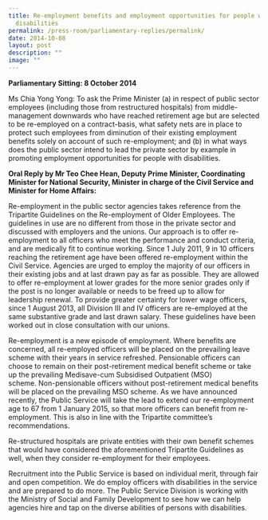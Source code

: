```yaml
---
title: Re‑employment benefits and employment opportunities for people with
  disabilities
permalink: /press-room/parliamentary-replies/permalink/
date: 2014-10-08
layout: post
description: ""
image: ""
---
```

**Parliamentary Sitting: 8 October 2014**

Ms Chia Yong Yong: To ask the Prime Minister (a) in respect of public sector employees (including those from restructured hospitals) from middle-management downwards who have reached retirement age but are selected to be re-employed on a contract-basis, what safety nets are in place to protect such employees from diminution of their existing employment benefits solely on account of such re-employment; and (b) in what ways does the public sector intend to lead the private sector by example in promoting employment opportunities for people with disabilities.

**Oral Reply by Mr Teo Chee Hean, Deputy Prime Minister, Coordinating Minister for National Security, Minister in charge of the Civil Service and Minister for Home Affairs:**

Re-employment in the public sector agencies takes reference from the Tripartite Guidelines on the Re-employment of Older Employees. The guidelines in use are no different from those in the private sector and discussed with employers and the unions. Our approach is to offer re-employment to all officers who meet the performance and conduct criteria, and are medically fit to continue working. Since 1 July 2011, 9 in 10 officers reaching the retirement age have been offered re-employment within the Civil Service. Agencies are urged to employ the majority of our officers in their existing jobs and at last drawn pay as far as possible. They are allowed to offer re-employment at lower grades for the more senior grades only if the post is no longer available or needs to be freed up to allow for leadership renewal. To provide greater certainty for lower wage officers, since 1 August 2013, all Division III and IV officers are re-employed at the same substantive grade and last drawn salary. These guidelines have been worked out in close consultation with our unions.

Re-employment is a new episode of employment. Where benefits are concerned, all re-employed officers will be placed on the prevailing leave scheme with their years in service refreshed. Pensionable officers can choose to remain on their post-retirement medical benefit scheme or take up the prevailing Medisave-cum Subsidised Outpatient (MSO) scheme. Non-pensionable officers without post-retirement medical benefits will be placed on the prevailing MSO scheme. As we have announced recently, the Public Service will take the lead to extend our re-employment age to 67 from 1 January 2015, so that more officers can benefit from re-employment. This is also in line with the Tripartite committee’s recommendations.

Re-structured hospitals are private entities with their own benefit schemes that would have considered the aforementioned Tripartite Guidelines as well, when they consider re-employment for their employees. 

Recruitment into the Public Service is based on individual merit, through fair and open competition. We do employ officers with disabilities in the service and are prepared to do more. The Public Service Division is working with the Ministry of Social and Family Development to see how we can help agencies hire and tap on the diverse abilities of persons with disabilities.